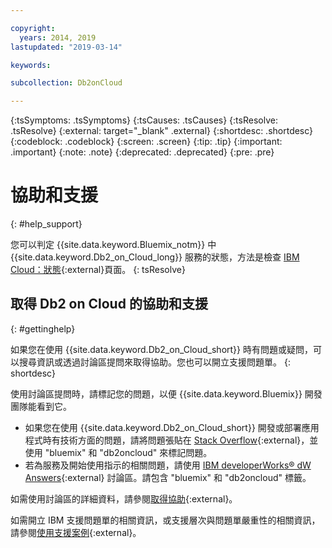 ```yaml
---

copyright:
  years: 2014, 2019
lastupdated: "2019-03-14"

keywords: 

subcollection: Db2onCloud

---
```


<!-- Attribute definitions --> 
{:tsSymptoms: .tsSymptoms} 
{:tsCauses: .tsCauses} 
{:tsResolve: .tsResolve} 
{:external: target="_blank" .external}
{:shortdesc: .shortdesc}
{:codeblock: .codeblock}
{:screen: .screen}
{:tip: .tip}
{:important: .important}
{:note: .note}
{:deprecated: .deprecated}
{:pre: .pre}

# 協助和支援
{: #help_support}

您可以判定 {{site.data.keyword.Bluemix_notm}} 中 {{site.data.keyword.Db2_on_Cloud_long}} 服務的狀態，方法是檢查 [IBM Cloud：狀態](https://cloud.ibm.com/status?selected=status){:external}頁面。
{: tsResolve}

<!--* Status monitoring:
  * [All regions](https://cloud.ibm.com/status?selected=status){:external} -->

## 取得 Db2 on Cloud 的協助和支援
{: #gettinghelp}

如果您在使用 {{site.data.keyword.Db2_on_Cloud_short}} 時有問題或疑問，可以搜尋資訊或透過討論區提問來取得協助。您也可以開立支援問題單。
{: shortdesc}

使用討論區提問時，請標記您的問題，以便 {{site.data.keyword.Bluemix}} 開發團隊能看到它。

* 如果您在使用 {{site.data.keyword.Db2_on_Cloud_short}} 開發或部署應用程式時有技術方面的問題，請將問題張貼在 [Stack Overflow](https://stackoverflow.com/questions/ask/advice?){:external}，並使用 "bluemix" 和 "db2oncloud" 來標記問題。
* 若為服務及開始使用指示的相關問題，請使用 [IBM developerWorks® dW Answers](https://developer.ibm.com/answers/questions/ask/?smartspace=bluemix){:external} 討論區。請包含 "bluemix" 和 "db2oncloud" 標籤。

如需使用討論區的詳細資料，請參閱[取得協助](/docs/get-support?topic=get-support-getting-customer-support#using-avatar){:external}。

如需開立 IBM 支援問題單的相關資訊，或支援層次與問題單嚴重性的相關資訊，請參閱[使用支援案例](/docs/get-support?topic=get-support-open-case#open-case){:external}。



